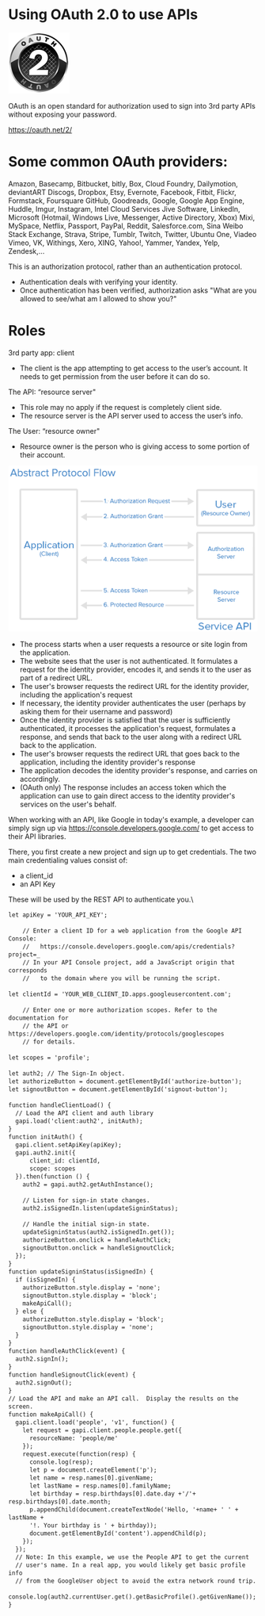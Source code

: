 # Using OAuth 2.0 to use APIs

![picture](oauth-2.png)

OAuth is an open standard for authorization used to sign into 3rd party APIs
without exposing your password.

https://oauth.net/2/

# Some common OAuth providers:

Amazon, Basecamp, Bitbucket, bitly, Box, Cloud Foundry, Dailymotion, deviantART
Discogs, Dropbox, Etsy, Evernote, Facebook, Fitbit, Flickr, Formstack, Foursquare
GitHub, Goodreads, Google, Google App Engine, Huddle, Imgur, Instagram, Intel Cloud Services
Jive Software, LinkedIn, Microsoft (Hotmail, Windows Live, Messenger, Active Directory, Xbox)
Mixi, MySpace, Netflix, Passport, PayPal, Reddit, Salesforce.com, Sina Weibo
Stack Exchange, Strava, Stripe, Tumblr, Twitch, Twitter, Ubuntu One, Viadeo
Vimeo, VK, Withings, Xero, XING, Yahoo!, Yammer, Yandex, Yelp, Zendesk,...


This is an authorization protocol, rather than an authentication protocol.
- Authentication deals with verifying your identity.
- Once authentication has been verified, authorization asks "What are you allowed
to see/what am I allowed to show you?"

# Roles

3rd party app: client
- The client is the app attempting to get access to the user’s account.  It needs to get permission from the user before it can do so.

The API: “resource server"
- This role may no apply if the request is completely client side.
- The resource server is the API server used to access the user’s info.

The User: “resource owner"
- Resource owner is the person who is giving access to some portion of their account.

![picture](abstract_flow.png)


- The process starts when a user requests a resource or site login from the application.
- The website sees that the user is not authenticated. It formulates a request for the identity provider, encodes it, and sends it to the user as part of a redirect URL.
- The user's browser requests the redirect URL for the identity provider, including the application's request
- If necessary, the identity provider authenticates the user (perhaps by asking them for their username and password)
- Once the identity provider is satisfied that the user is sufficiently authenticated, it processes the application's request, formulates a response, and sends that back to the user along with a redirect URL back to the application.
- The user's browser requests the redirect URL that goes back to the application, including the identity provider's response
- The application decodes the identity provider's response, and carries on accordingly.
- (OAuth only) The response includes an access token which the application can use to gain direct access to the identity provider's services on the user's behalf.

When working with an API, like Google in today's example, a developer can simply sign up via
https://console.developers.google.com/ to get access to their API libraries.

There, you first create a new project and sign up to get credentials.  The two main
credentialing values consist of:
- a client_id
- an API Key

These will be used by the REST API to authenticate you.\

```
let apiKey = 'YOUR_API_KEY';

    // Enter a client ID for a web application from the Google API Console:
    //   https://console.developers.google.com/apis/credentials?project=_
    // In your API Console project, add a JavaScript origin that corresponds
    //   to the domain where you will be running the script.

let clientId = 'YOUR_WEB_CLIENT_ID.apps.googleusercontent.com';

    // Enter one or more authorization scopes. Refer to the documentation for
    // the API or https://developers.google.com/identity/protocols/googlescopes
    // for details.

let scopes = 'profile';

let auth2; // The Sign-In object.
let authorizeButton = document.getElementById('authorize-button');
let signoutButton = document.getElementById('signout-button');

function handleClientLoad() {
  // Load the API client and auth library
  gapi.load('client:auth2', initAuth);
}
function initAuth() {
  gapi.client.setApiKey(apiKey);
  gapi.auth2.init({
      client_id: clientId,
      scope: scopes
  }).then(function () {
    auth2 = gapi.auth2.getAuthInstance();

    // Listen for sign-in state changes.
    auth2.isSignedIn.listen(updateSigninStatus);

    // Handle the initial sign-in state.
    updateSigninStatus(auth2.isSignedIn.get());
    authorizeButton.onclick = handleAuthClick;
    signoutButton.onclick = handleSignoutClick;
  });
}
function updateSigninStatus(isSignedIn) {
  if (isSignedIn) {
    authorizeButton.style.display = 'none';
    signoutButton.style.display = 'block';
    makeApiCall();
  } else {
    authorizeButton.style.display = 'block';
    signoutButton.style.display = 'none';
  }
}
function handleAuthClick(event) {
  auth2.signIn();
}
function handleSignoutClick(event) {
  auth2.signOut();
}
// Load the API and make an API call.  Display the results on the screen.
function makeApiCall() {
  gapi.client.load('people', 'v1', function() {
    let request = gapi.client.people.people.get({
      resourceName: 'people/me'
    });
    request.execute(function(resp) {
      console.log(resp);
      let p = document.createElement('p');
      let name = resp.names[0].givenName;
      let lastName = resp.names[0].familyName;
      let birthday = resp.birthdays[0].date.day +'/'+ resp.birthdays[0].date.month;
      p.appendChild(document.createTextNode('Hello, '+name+ ' ' + lastName +
      '!. Your birthday is ' + birthday));
      document.getElementById('content').appendChild(p);
    });
  });
  // Note: In this example, we use the People API to get the current
  // user's name. In a real app, you would likely get basic profile info
  // from the GoogleUser object to avoid the extra network round trip.
  console.log(auth2.currentUser.get().getBasicProfile().getGivenName());
}
```
